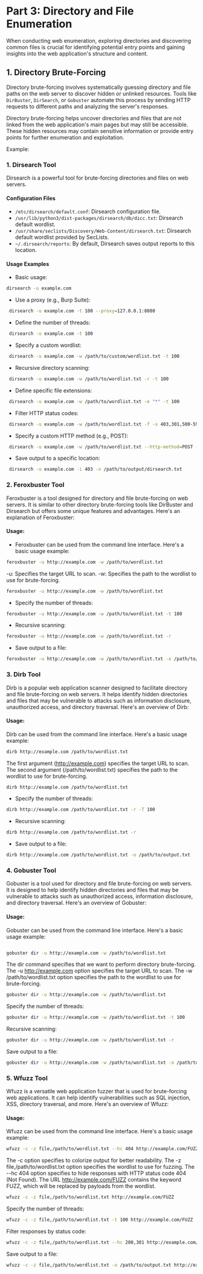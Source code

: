 # Part 3: Directory and File Enumeration

When conducting web enumeration, exploring directories and discovering common files is crucial for identifying potential entry points and gaining insights into the web application's structure and content.

## 1. Directory Brute-Forcing

Directory brute-forcing involves systematically guessing directory and file paths on the web server to discover hidden or unlinked resources. Tools like `DirBuster`, `DirSearch`, or `Gobuster` automate this process by sending HTTP requests to different paths and analyzing the server's responses.

Directory brute-forcing helps uncover directories and files that are not linked from the web application's main pages but may still be accessible. These hidden resources may contain sensitive information or provide entry points for further enumeration and exploitation.

Example:

### 1. Dirsearch Tool

Dirsearch is a powerful tool for brute-forcing directories and files on web servers.

#### Configuration Files

- `/etc/dirsearch/default.conf`: Dirsearch configuration file.
- `/usr/lib/python3/dist-packages/dirsearch/db/dicc.txt`: Dirsearch default wordlist.
- `/usr/share/seclists/Discovery/Web-Content/dirsearch.txt`: Dirsearch default wordlist provided by SecLists.
- `~/.dirsearch/reports`: By default, Dirsearch saves output reports to this location.

#### Usage Examples

- Basic usage:
 ```bash
 dirsearch -u example.com
```
  
- Use a proxy (e.g., Burp Suite):
 ```bash
  dirsearch -u example.com -t 100 --proxy=127.0.0.1:8080
 ```

- Define the number of threads:

 ```bash
  dirsearch -u example.com -t 100
 ```
- Specify a custom wordlist:

 ```bash
  dirsearch -u example.com -w /path/to/custom/wordlist.txt -t 100
 ```

- Recursive directory scanning:

 ```bash
  dirsearch -u example.com -w /path/to/wordlist.txt -r -t 100
 ```

- Define specific file extensions:

 ```bash
  dirsearch -u example.com -w /path/to/wordlist.txt -e "*" -t 100
 ```

- Filter HTTP status codes:

 ```bash
  dirsearch -u example.com -w /path/to/wordlist.txt -f -x 403,301,500-599 -t 100
 ```

- Specify a custom HTTP method (e.g., POST):

 ```bash
  dirsearch -u example.com -w /path/to/wordlist.txt --http-method=POST -t 100
 ```

- Save output to a specific location:

 ```bash
  dirsearch -u example.com -i 403 -o /path/to/output/dirsearch.txt
 ```


### 2. Feroxbuster Tool

Feroxbuster is a tool designed for directory and file brute-forcing on web servers. It is similar to other directory brute-forcing tools like DirBuster and Dirsearch but offers some unique features and advantages. Here's an explanation of Feroxbuster:

#### Usage:
- Feroxbuster can be used from the command line interface. Here's a basic usage example:

 ```bash
feroxbuster -u http://example.com -w /path/to/wordlist.txt
 ```
-u: Specifies the target URL to scan.
-w: Specifies the path to the wordlist to use for brute-forcing.


 ```bash
feroxbuster -u http://example.com -w /path/to/wordlist.txt
 ```

- Specify the number of threads:

 ```bash
feroxbuster -u http://example.com -w /path/to/wordlist.txt -t 100
 ```
- Recursive scanning:

 ```bash
feroxbuster -u http://example.com -w /path/to/wordlist.txt -r
 ```
- Save output to a file:

 ```bash
feroxbuster -u http://example.com -w /path/to/wordlist.txt -o /path/to/output.txt
 ```


### 3. Dirb Tool

Dirb is a popular web application scanner designed to facilitate directory and file brute-forcing on web servers. It helps identify hidden directories and files that may be vulnerable to attacks such as information disclosure, unauthorized access, and directory traversal. Here's an overview of Dirb:

#### Usage:
Dirb can be used from the command line interface. Here's a basic usage example:

 ```bash
dirb http://example.com /path/to/wordlist.txt
 ```
The first argument (http://example.com) specifies the target URL to scan.
The second argument (/path/to/wordlist.txt) specifies the path to the wordlist to use for brute-forcing.

 ```bash
dirb http://example.com /path/to/wordlist.txt
 ```

- Specify the number of threads:

 ```bash
dirb http://example.com /path/to/wordlist.txt -r -T 100
 ```

- Recursive scanning:

 ```bash
dirb http://example.com /path/to/wordlist.txt -r
 ```

- Save output to a file:

 ```bash
dirb http://example.com /path/to/wordlist.txt -o /path/to/output.txt
 ```


### 4. Gobuster Tool

Gobuster is a tool used for directory and file brute-forcing on web servers. It is designed to help identify hidden directories and files that may be vulnerable to attacks such as unauthorized access, information disclosure, and directory traversal. Here's an overview of Gobuster:

#### Usage:
Gobuster can be used from the command line interface. Here's a basic usage example:

 ```bash

gobuster dir -u http://example.com -w /path/to/wordlist.txt
 ```
The dir command specifies that we want to perform directory brute-forcing.
The -u http://example.com option specifies the target URL to scan.
The -w /path/to/wordlist.txt option specifies the path to the wordlist to use for brute-forcing.

 ```bash
gobuster dir -u http://example.com -w /path/to/wordlist.txt
 ```

Specify the number of threads:

 ```bash
gobuster dir -u http://example.com -w /path/to/wordlist.txt -t 100
 ```

Recursive scanning:

 ```bash
gobuster dir -u http://example.com -w /path/to/wordlist.txt -r
 ```

Save output to a file:

 ```bash
gobuster dir -u http://example.com -w /path/to/wordlist.txt -o /path/to/output.txt
 ```


### 5. Wfuzz Tool

Wfuzz is a versatile web application fuzzer that is used for brute-forcing web applications. It can help identify vulnerabilities such as SQL injection, XSS, directory traversal, and more. Here's an overview of Wfuzz:

#### Usage:
Wfuzz can be used from the command line interface. Here's a basic usage example:

 ```bash
wfuzz -c -z file,/path/to/wordlist.txt --hc 404 http://example.com/FUZZ
 ```

The -c option specifies to colorize output for better readability.
The -z file,/path/to/wordlist.txt option specifies the wordlist to use for fuzzing.
The --hc 404 option specifies to hide responses with HTTP status code 404 (Not Found).
The URL http://example.com/FUZZ contains the keyword FUZZ, which will be replaced by payloads from the wordlist.


 ```bash
wfuzz -c -z file,/path/to/wordlist.txt http://example.com/FUZZ
 ```

Specify the number of threads:

 ```bash
wfuzz -c -z file,/path/to/wordlist.txt -t 100 http://example.com/FUZZ
 ```

Filter responses by status code:

 ```bash
wfuzz -c -z file,/path/to/wordlist.txt --hc 200,301 http://example.com/FUZZ
 ```

Save output to a file:

 ```bash
wfuzz -c -z file,/path/to/wordlist.txt -o /path/to/output.txt http://example.com/FUZZ
 ```


